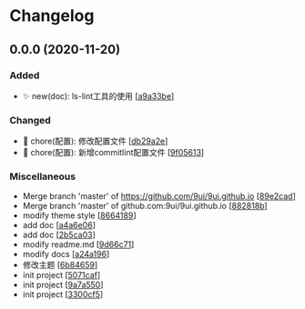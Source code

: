 # Changelog

<a name="0.0.0"></a>
## 0.0.0 (2020-11-20)

### Added

- ✨ new(doc): ls-lint工具的使用 [[a9a33be](https://github.com/9ui/9ui.github.io/commit/a9a33bebfbd4a0d715484e96752102552d950c6a)]

### Changed

- 🔧 chore(配置): 修改配置文件 [[db29a2e](https://github.com/9ui/9ui.github.io/commit/db29a2eda3cb921146c74ce9c896f3275dcbfede)]
- 🔧 chore(配置): 新增commitlint配置文件 [[9f05613](https://github.com/9ui/9ui.github.io/commit/9f056135223a160c85a1872761bfeea1e8f40a43)]

### Miscellaneous

- Merge branch &#x27;master&#x27; of https://github.com/9ui/9ui.github.io [[89e2cad](https://github.com/9ui/9ui.github.io/commit/89e2cadf57f9d99a88c6b1ca09dd6dc6050aa531)]
- Merge branch &#x27;master&#x27; of github.com:9ui/9ui.github.io [[882818b](https://github.com/9ui/9ui.github.io/commit/882818b354e5926352df975f4343407e488b3da5)]
- modify theme style [[8664189](https://github.com/9ui/9ui.github.io/commit/866418999c5c717566875b1a44cb2b3bcee9cafe)]
- add doc [[a4a6e06](https://github.com/9ui/9ui.github.io/commit/a4a6e061e94b56900f1610a74c68aa011dcaacd7)]
- add doc [[2b5ca03](https://github.com/9ui/9ui.github.io/commit/2b5ca03b48dc5d54e5d171662dfd5ded46fa4207)]
- modify readme.md [[9d66c71](https://github.com/9ui/9ui.github.io/commit/9d66c71bcdf116b8e06f01d20d88b4c919fd82ea)]
- modify docs [[a24a196](https://github.com/9ui/9ui.github.io/commit/a24a196a61cc8a252a43be73a52673a9d5809597)]
- 修改主题 [[6b84659](https://github.com/9ui/9ui.github.io/commit/6b846593d1bbe7fdf70265e3abfe61cd6f12fdeb)]
- init project [[5071caf](https://github.com/9ui/9ui.github.io/commit/5071caf584da63068733f1b651bfc59a40ff4c39)]
- init project [[9a7a550](https://github.com/9ui/9ui.github.io/commit/9a7a5505401db6743676e51b465e6e2507185fb7)]
- init project [[3300cf5](https://github.com/9ui/9ui.github.io/commit/3300cf51b057f46393ca24f791e3c06ba7a1849b)]
